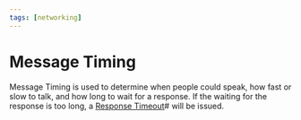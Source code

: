 ```yaml
---
tags: [networking]
---
```


# Message Timing

Message Timing is used to determine when people could speak, how fast or slow to
talk, and how long to wait for a response. If the waiting for the response is
too long, a [Response Timeout](202209302248.md)# will be issued.
